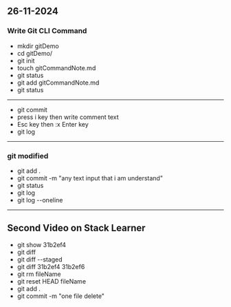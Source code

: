 ## 26-11-2024
### Write Git CLI Command
- mkdir gitDemo
- cd gitDemo/
- git init
- touch gitCommandNote.md
- git status
- git add gitCommandNote.md
- git status

---

- git commit
- press i key then write comment text
- Esc key then :x Enter key
- git log

---
### git modified
- git add .
- git commit -m "any text input that i am understand"
- git status
- git log
- git log --oneline
---

## Second Video on Stack Learner
- git show 31b2ef4
- git diff
- git diff --staged
- git diff 31b2ef4 31b2ef6
- git rm fileName
- git reset HEAD fileName
- git add .
- git commit -m "one file delete"
